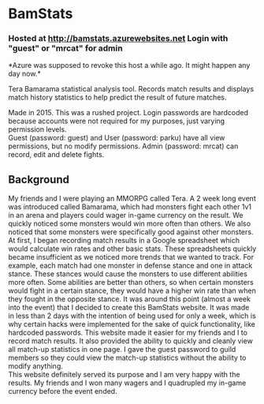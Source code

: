 # BamStats

### Hosted at http://bamstats.azurewebsites.net Login with "guest" or "mrcat" for admin ###
\*Azure was supposed to revoke this host a while ago. It might happen any day now.\*

Tera Bamarama statistical analysis tool. Records match results and displays match history statistics to help predict the result of future matches.  

Made in 2015. This was a rushed project. Login passwords are hardcoded because accounts were not required for my purposes, just varying permission levels.  
Guest (password: guest) and User (password: parku) have all view permissions, but no modify permissions. Admin (password: mrcat) can record, edit and delete fights.

## Background ##
My friends and I were playing an MMORPG called Tera. 
A 2 week long event was introduced called Bamarama, which had monsters fight each other 1v1 in an arena and players could wager in-game currency on the result. 
We quickly noticed some monsters would win more often than others. We also noticed that some monsters were specifically good against other monsters. 
At first, I began recording match results in a Google spreadsheet which would calculate win rates and other basic stats.
These spreadsheets quickly became insufficient as we noticed more trends that we wanted to track. For example, each match had one monster in defense stance and one in attack stance. These stances would cause the monsters to use different abilities more often. Some abilities are better than others, so when certain monsters would fight in a certain stance, they would have a higher win rate than when they fought in the opposite stance. 
It was around this point (almost a week into the event) that I decided to create this BamStats website. It was made in less than 2 days with the intention of being used for only a week, which is why certain hacks were implemented for the sake of quick functionality, like hardcoded passwords. This website made it easier for my friends and I to record match results. It also provided the ability to quickly and cleanly view all match-up statistics in one page.
I gave the guest password to guild members so they could view the match-up statistics without the ability to modify anything.  
This website definitely served its purpose and I am very happy with the results. My friends and I won many wagers and I quadrupled my in-game currency before the event ended. 
